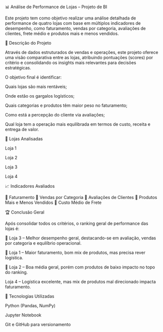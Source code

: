 📊 Análise de Performance de Lojas – Projeto de BI

Este projeto tem como objetivo realizar uma análise detalhada de performance de quatro lojas com base em múltiplos indicadores de desempenho, como faturamento, vendas por categoria, avaliações de clientes, frete médio e produtos mais e menos vendidos.

🧾 Descrição do Projeto

Através de dados estruturados de vendas e operações, este projeto oferece uma visão comparativa entre as lojas, atribuindo pontuações (scores) por critério e consolidando os insights mais relevantes para decisões estratégicas.

O objetivo final é identificar:

Quais lojas são mais rentáveis;

Onde estão os gargalos logísticos;

Quais categorias e produtos têm maior peso no faturamento;

Como está a percepção do cliente via avaliações;

Qual loja tem a operação mais equilibrada em termos de custo, receita e entrega de valor.

🏪 Lojas Analisadas

Loja 1

Loja 2

Loja 3

Loja 4

📈 Indicadores Avaliados

🔹 Faturamento
🔹 Vendas por Categoria
🔹 Avaliações de Clientes
🔹 Produtos Mais e Menos Vendidos
🔹 Custo Médio de Frete

🏆 Conclusão Geral

Após consolidar todos os critérios, o ranking geral de performance das lojas é:

🥇 Loja 3 – Melhor desempenho geral, destacando-se em avaliação, vendas por categoria e equilíbrio operacional.

🥈 Loja 1 – Maior faturamento, bom mix de produtos, mas precisa rever logística.

🥉 Loja 2 – Boa média geral, porém com produtos de baixo impacto no topo do ranking.

Loja 4 – Logística excelente, mas mix de produtos mal direcionado impacta faturamento.

💼 Tecnologias Utilizadas

Python (Pandas, NumPy)

Jupyter Notebook

Git e GitHub para versionamento
